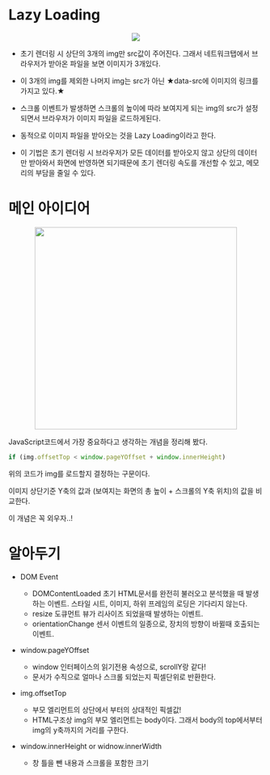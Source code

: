 # Lazy Loading

<p align="center"><img src="https://media.vlpt.us/images/dolarge/post/59178f09-390f-47e8-9c47-3d706bc1f000/ezgif.com-gif-maker%20(23).gif" /></p>

- 초기 렌더링 시 상단의 3개의 img만 src값이 주어진다. 그래서 네트워크탭에서 브라우저가 받아온 파일을 보면 이미지가 3개있다.

- 이 3개의 img를 제외한 나머지 img는 src가 아닌 ★data-src에 이미지의 링크를 가지고 있다.★

- 스크롤 이벤트가 발생하면 스크롤의 높이에 따라 보여지게 되는 img의 src가 설정되면서 브라우저가 이미지 파일을 로드하게된다.

- 동적으로 이미지 파일을 받아오는 것을 Lazy Loading이라고 한다.

- 이 기법은 초기 렌더링 시 브라우저가 모든 데이터를 받아오지 않고 상단의 데이터만 받아와서 화면에 반영하면 되기때문에 초기 렌더링 속도를 개선할 수 있고, 메모리의 부담을 줄일 수 있다.

# 메인 아이디어

<p align="center"><img width="400px" src="https://media.vlpt.us/images/dolarge/post/c4bb1e75-f402-49ab-ad79-fa698a1e3f7b/Notes_210126_143416.jpg" /></p>

JavaScript코드에서 가장 중요하다고 생각하는 개념을 정리해 봤다.

```js
if (img.offsetTop < window.pageYOffset + window.innerHeight)
```

위의 코드가 img를 로드할지 결정하는 구문이다.

이미지 상단기준 Y축의 값과 (보여지는 화면의 총 높이 + 스크롤의 Y축 위치)의 값을 비교한다.

이 개념은 꼭 외우자..!

# 알아두기

- DOM Event

  - DOMContentLoaded
    초기 HTML문서를 완전히 불러오고 분석했을 때 발생하는 이벤트.
    스타일 시트, 이미지, 하위 프레임의 로딩은 기다리지 않는다.
  - resize
    도큐먼트 뷰가 리사이즈 되었을때 발생하는 이벤트.
  - orientationChange
    센서 이벤트의 일종으로, 장치의 방향이 바뀔때 호출되는 이벤트.

- window.pageYOffset

  - window 인터페이스의 읽기전용 속성으로, scrollY랑 같다!
  - 문서가 수직으로 얼마나 스크롤 되었는지 픽셀단위로 반환한다.

- img.offsetTop

  - 부모 엘리먼트의 상단에서 부터의 상대적인 픽셀값!
  - HTML구조상 img의 부모 엘리먼트는 body이다. 그래서 body의 top에서부터 img의 y축까지의 거리를 구한다.

- window.innerHeight or widnow.innerWidth
  - 창 틀을 뺀 내용과 스크롤을 포함한 크기

